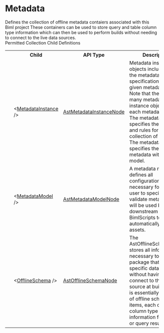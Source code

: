 # Metadata

<div class="LanguageSummary"><div class ="SummaryItem">Defines the collection of offline metadata contaiers associated with this Biml project  These containers can be used to store query and table column type information which can then be used to perform builds without needing to connect to the live data sources.</div></div><div class="SchemaBindingGroup"><div class="SchemaBindingGroupHeader">Permitted Collection Child Definitions</div><table id="SchemaBindingList" class="SchemaBindingList"><tbody><tr><th class="SchemaBindingIconColumnHeader">&nbsp;</th><th class="SchemaBindingNameColumnHeader">Child</th><th class="SchemaBindingTypeColumnHeader">API Type</th><th class="SchemaBindingSummaryColumnHeader">Description</th></tr><tr class="cd0"><td class="SchemaBindingIcon"><div class="NotRequired" /></td><td class="SchemaBindingName"><span class="punc">&lt;</span><a href=Varigence.Languages.Biml.Metadata.AstMetadataInstanceNode.html">MetadataInstance</a><span class="punc"> /&gt;</span></td><td class="SchemaBindingType"><a href="../api-reference/Varigence.Languages.Biml.Metadata.AstMetadataInstanceNode.html">AstMetadataInstanceNode</a></td><td class="SchemaBindingSummary">Metadata instance objects include all of the metadata specifications for a given metadata model.  Note that there may be many metadata instance objects for each metadata model.  The metadata model specifies the structure and rules for a collection of metadata.  The metadata instance specifies the actual metadata within that model.</td></tr><tr class="cd1"><td class="SchemaBindingIcon"><div class="NotRequired" /></td><td class="SchemaBindingName"><span class="punc">&lt;</span><a href=Varigence.Languages.Biml.Metadata.AstMetadataModelNode.html">MetadataModel</a><span class="punc"> /&gt;</span></td><td class="SchemaBindingType"><a href="../api-reference/Varigence.Languages.Biml.Metadata.AstMetadataModelNode.html">AstMetadataModelNode</a></td><td class="SchemaBindingSummary">A metadata model defines all configuration necessary for an end-user to specify and validate metadata that will be used by downstream BimlScripts to automatically generate assets.</td></tr><tr class="cd0"><td class="SchemaBindingIcon"><div class="NotRequired" /></td><td class="SchemaBindingName"><span class="punc">&lt;</span><a href=Varigence.Languages.Biml.Metadata.AstOfflineSchemaNode.html">OfflineSchema</a><span class="punc"> /&gt;</span></td><td class="SchemaBindingType"><a href="../api-reference/Varigence.Languages.Biml.Metadata.AstOfflineSchemaNode.html">AstOfflineSchemaNode</a></td><td class="SchemaBindingSummary">The AstOfflineSchemaNode stores all information necessary to build a package that targets a specific data source without having to connect to the data source at build time.  It is essentially a cache of offline schema items, each containing column type information for a table or query result set.</td></tr></tbody></table></div>